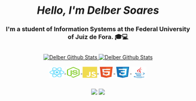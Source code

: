 <h1  align="center"><i>Hello, I'm Delber Soares</i></h1>

<h3  align="center">I'm a student of Information Systems at the Federal University of Juiz de Fora. 🎓💻</h3>

##

<div align="center">
  <a href="https://github.com/delberss">
  <img width="400px" alt="Delber Github Stats" src="https://github-readme-stats.vercel.app/api?username=delberss&show_icons=true&hide_border=true&count_private=true&hide=prs,contribs&theme=dark" />
 <img alt="Delber Github Stats" src="https://github-readme-stats.vercel.app/api/top-langs/?username=delberss&layout=compact&theme=dark" />
</div>
  
<div style="display: inline_block" align="center"><br>
  <img align="center" alt="Delber-React" height="30" width="40" src="https://raw.githubusercontent.com/devicons/devicon/master/icons/react/react-original.svg">
    <img align="center" alt="Delber-Node" height="30" width="40" src="https://raw.githubusercontent.com/devicons/devicon/master/icons/nodejs/nodejs-original.svg">
  <img align="center" alt="Delber-Js" height="30" width="40" src="https://raw.githubusercontent.com/devicons/devicon/master/icons/javascript/javascript-plain.svg">
  <img align="center" alt="Delber-HTML" height="30" width="40" src="https://raw.githubusercontent.com/devicons/devicon/master/icons/html5/html5-original.svg">
  <img align="center" alt="Delber-CSS" height="30" width="40" src="https://raw.githubusercontent.com/devicons/devicon/master/icons/css3/css3-original.svg">
  <img align="center" alt="Delber-Java" height="30" width="40" src="https://raw.githubusercontent.com/devicons/devicon/master/icons/java/java-original.svg">
  
  
</div>

  
  ##
 
<div  align="center"> 
  
  <a href="https://instagram.com/delberss" target="_blank"><img src="https://img.shields.io/badge/-Instagram-black?style=for-the-badge&logo=instagram&logoColor=white" target="_blank"></a>
  <a href="https://www.linkedin.com/in/delberss/" target="_blank"><img src="https://img.shields.io/badge/-LinkedIn-%230077B5?style=for-the-badge&logo=linkedin&logoColor=white" target="_blank"></a> 
 
</div>

